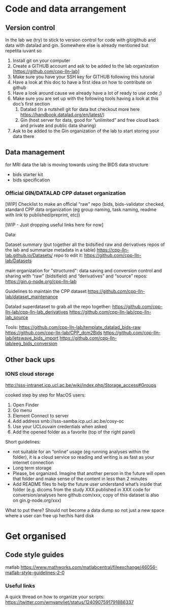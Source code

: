 # Code and data arrangement

## Version control

In the lab we (try) to stick to version control for code with git/github and data with datalad and gin. Somewhere else is already mentioned but repetita iuvant so 
1. Install git on your computer 
2. Create a GITHUB account and ask to be added to the lab organization [https://github.com/cpp-lln-lab]
3. Make sure you have your SSH key for GITHUB following this tutorial 
4. Have a look at this doc to have a first idea on how to contribute on github
5. Have a look around cause we already have a lot of ready to use code ;)
6. Make sure you are set up with the following tools having a look at this doc’s first section
    1. Datalad (in a nutshell git for data but checkout more here https://handbook.datalad.org/en/latest/)
    2. Gin (host server for data, good for “unlimited” and free cloud back and private and public data sharing)
7. Ask to be added to the Gin organization of the lab to start storing your data there

## Data management
for MRI data the lab is moving towards using the BIDS data structure
* bids starter kit
* bids specification

### Official GIN/DATALAD CPP dataset organization 


[WIP] Checklist to make an official “raw” repo (bids, bids-validator checked, standard CPP data organization (eg group naming, task naming, readme with link to published/preprint, etc)) 

[WIP - Just dropping useful links here for now]

Data:

Dataset summary (put together all the bidsified raw and derivatives repos of the lab and summarize metadata in a table)  https://cpp-lln-lab.github.io/Datasets/
repo to edit it: https://github.com/cpp-lln-lab/Datasets

main organization for "structured": data saving and conversion control and sharing with “raw” (bidsifield) and “derivatives” and “source” repos: https://gin.g-node.org/cpp-lln-lab


Guidelines to maintain the CPP dataset https://github.com/cpp-lln-lab/dataset_maintenance

Datalad superdataset to grab all the repo together:
https://github.com/cpp-lln-lab/cpp-lln-lab_derivatives
https://github.com/cpp-lln-lab/cpp-lln-lab_source

Tools:
https://github.com/cpp-lln-lab/template_datalad_bids-raw
https://github.com/cpp-lln-lab/CPP_dcm2Bids
https://github.com/cpp-lln-lab/letswave_bids_import
https://github.com/cpp-lln-lab/eeg_bids_conversion



## Other back ups


### IONS cloud storage


http://sss-intranet.icp.ucl.ac.be/wiki/index.php/Storage_access#Groups

cooked step by step for MacOS users:

1. Open Finder
2. Go menu
3. Element Connect to server
4. Add address smb://sss-samba.icp.ucl.ac.be/cosy-oc 
5. Use your UCLouvain credentials when asked
6. Add the opened folder as a favorite (top of the right panel)


Short guidelines:
* not suitable for an “online” usage (eg running analyses within the folder), it is a cloud service so reading and writing is as fast as your internet connection
* Long term storage
* Please, be organized. Imagine that another person in the future will open that folder and make sense of the content in less than 2 minutes
* Add README files to help the future user understand what’s inside that folder (e.g. dicoms from the study XXX published in XXX code for conversion/analyses here github.com/xxx, copy of this dataset is also on gin.g-node.org/xxx)

What to put there? Should not become a data dump so not just a new space where a user can free up her/his hard disk



# Get organised
## Code style guides

matlab
https://www.mathworks.com/matlabcentral/fileexchange/46056-matlab-style-guidelines-2-0

### Useful links

A quick thread on how to organize your scripts:
https://twitter.com/wmvanvliet/status/1240907591791886337
